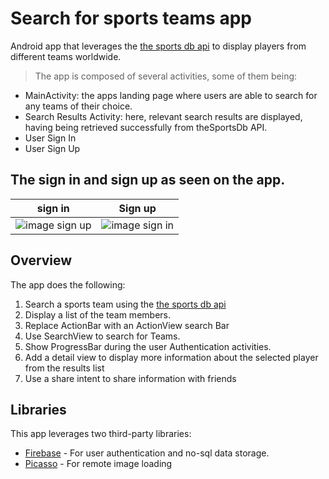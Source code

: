 # Search for sports teams app

Android app that leverages the [the sports db api](http://www.thesportsdb.com/) to display players from different teams worldwide.

> The app is composed of several activities, some of them being: 
+ MainActivity: the apps landing page where users are able to search for any teams of their choice.
+ Search Results Activity: here, relevant search results are displayed, having being retrieved successfully from theSportsDb API.
+ User Sign In
+ User Sign Up

## The sign in and sign up as seen on the app.

sign in                    |           Sign up
:-------------------------:|:-------------------------:
![image sign up](https://i.imgur.com/Yqja7yG.png)  |  ![image sign in](https://i.imgur.com/Aq5QEDM.png)

## Overview

The app does the following:

1. Search a sports team using the [the sports db api](http://www.thesportsdb.com/)
2. Display a list of the team members.
3. Replace ActionBar with an ActionView search Bar
4. Use SearchView to search for Teams.
5. Show ProgressBar during the user Authentication activities.
6. Add a detail view to display more information about the selected player from the results list
7. Use a share intent to share information with friends


## Libraries

This app leverages two third-party libraries:

 * [Firebase](firebase.com) - For user authentication and no-sql data storage.
 * [Picasso](http://square.github.io/picasso/) - For remote image loading
